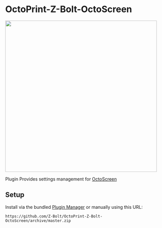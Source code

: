 # OctoPrint-Z-Bolt-OctoScreen

<img width="480" src="https://user-images.githubusercontent.com/390214/69477910-07fb0600-0dfd-11ea-95be-46facb3328ba.png" />

Plugin Provides settings management for [OctoScreen](https://github.com/Z-Bolt/OctoScreen)

## Setup

Install via the bundled [Plugin Manager](https://plugins.octoprint.org/help/installation/)
or manually using this URL:

    https://github.com/Z-Bolt/OctoPrint-Z-Bolt-OctoScreen/archive/master.zip


